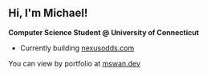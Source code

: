 ## Hi, I'm Michael!

**Computer Science Student @ University of Connecticut**

- Currently building [nexusodds.com](https://nexusodds.com)

You can view by portfolio at [mswan.dev](https://mswan.dev)
<!--
**swamsy/swamsy** is a ✨ _special_ ✨ repository because its `README.md` (this file) appears on your GitHub profile.

Here are some ideas to get you started:

- 🔭 I’m currently working on ...
- 🌱 I’m currently learning ...
- 👯 I’m looking to collaborate on ...
- 🤔 I’m looking for help with ...
- 💬 Ask me about ...
- 📫 How to reach me: ...
- 😄 Pronouns: ...
- ⚡ Fun fact: ...
-->
